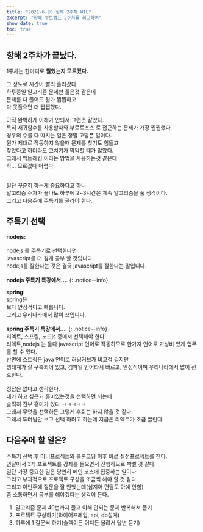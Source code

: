 ```yaml
---
title: "2021-6-20 항해 2주차 WIL"
excerpt: "항해 부트캠프 2주차를 회고하며"
show_date: true
toc: true
---
```


## 항해 2주차가 끝났다.

1주차는 한마디로 **뭘했는지 모르겠다.**

그 정도로 시간이 빨리 흘러갔다. <br>
하루종일 알고리즘 문제만 풀은것 같은데<br>
문제를 다 풀어도 뭔가 찝찝하고<br>
다 못풀으면 더 찝찝했다.<br>

아직 완벽하게 이해가 안되서 그런것 같았다.<br>
특히 재귀함수를 사용할때와 부르트포스 로 접근하는 문제가 가장 찝찝했다.<br>
경우의 수를 다 따지는 일은 정말 고달픈 일이다.<br>
뭔가 제대로 작동하지 않을때 문제를 찾기도 힘들고<br>
찾았다고 하더라도 고치기가 막막할 때가 많았다.<br>
그래서 백트래킹 이라는 방법을 사용하는것 같은데<br>
하... 모르겠다 어렵다.<br><br>

일단 꾸준히 하는게 중요하다고 하니<br>
알고리즘 주차가 끝나도 하루에 2~3시간은 계속 알고리즘을 풀 생각이다.<br>
그리고 다음주에 주특기를 골라야 한다.<br>

## 주특기 선택

**nodejs:**
<br><br>
nodejs 를 주특기로 선택한다면<br>
javascript를 더 깊게 공부 할 것입니다.<br>
nodejs를 잘한다는 것은 결국 javascript를 잘한다는 말입니다.<br><br>
**nodejs 주특기 특강에서...**.
{: .notice--info}
<br>

**spring:**
<br>
spring은
<br>보다 안정적이고 빠릅니다.<br>
그리고 우리나라에서 많이 쓰입니다.<br><br>
**spring 주특기 특강에서...**.
{: .notice--info}
<br>
리엑트, 스프링, 노드js 중에서 선택해야 한다.<br>
리엑트,nodejs 는 둘다 javascript 언어로 작동하므로 한가지 언어로 가성비 있게 업무를 할 수 있다.<br>
반면에 스트링은 java 언어로 러닝커브가 비교적 길지만<br>
생태계가 잘 구축되어 있고, 컴파일 언어라서 빠르고, 안정적이며 우리나라에서 많이 선호한다.<br>
<br>
정답은 없다고 생각한다.<br>
내가 하고 싶은거 흥미있는것을 선택하면 되는데<br>
솔직히 전부 흥미가 있다 ㅋㅋㅋㅋㅋ<br>
그래서 무엇을 선택하든 그렇게 후회는 하지 않을 것 같다.<br>
그래서 튜터님만 보고 선택 하려고 하는데 지금은 리엑트가 조금 끌린다.

## 다음주에 할 일은?

주특기 선택 후 미니프로젝트와 클론코딩 이후 바로 실전프로젝트를 한다.<br>
연달아서 3개 프로젝트를 강좌를 들으면서 진행하므로 빡셀 것 같다.<br>
일단 가장 중요한 일은 당연히 메인 코스에 집중하는 일이다.<br>
그리고 부과적으로 프로젝트 구상을 조금씩 해야 할 것 같다.<br>
그리고 이번주에 질문을 잘 안했는데(심지어 면담도 아예 안함)<br>
좀 소통하면서 공부를 해야겠다는 생각이 든다.<br>

1. 알고리즘 문제 40번까지 풀고 이해 안되는 문제 반복해서 풀기
2. 프로젝트 구상하기(와이어프레임, api, db설계)
3. 하루에 1 질문씩 하기(슬렉이든 어디든 올려서 답변 듣기)
